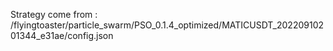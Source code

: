 Strategy come from : /flyingtoaster/particle_swarm/PSO_0.1.4_optimized/MATICUSDT_20220910201344_e31ae/config.json